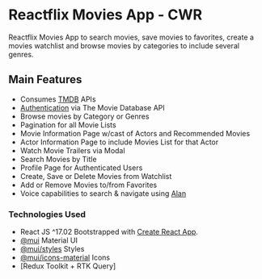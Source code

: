 # Reactflix Movies App - CWR

Reactflix Movies App to search movies, save movies to favorites, create a movies watchlist and browse movies by categories to include several genres.

## Main Features

- Consumes [TMDB](https://www.themoviedb.org/) APIs
- [Authentication](https://developers.themoviedb.org/3/getting-started/authentication) via The Movie Database API
- Browse movies by Category or Genres
- Pagination for all Movie Lists
- Movie Information Page w/cast of Actors and Recommended Movies
- Actor Information Page to include Movies List for that Actor
- Watch Movie Trailers via Modal
- Search Movies by Title
- Profile Page for Authenticated Users
- Create, Save or Delete Movies from Watchlist
- Add or Remove Movies to/from Favorites
- Voice capabilities to search & navigate using [Alan](https://alan.app/)

### Technologies Used
- React JS ^17.02 Bootstrapped with [Create React App](https://github.com/facebook/create-react-app).
- [@mui](https://mui.com/material-ui/getting-started/installation/) Material UI
- [@mui/styles](https://mui.com/system/styles/basics/) Styles
- [@mui/icons-material](https://mui.com/material-ui/material-icons/#main-content) Icons
-  [Redux Toolkit + RTK Query]
